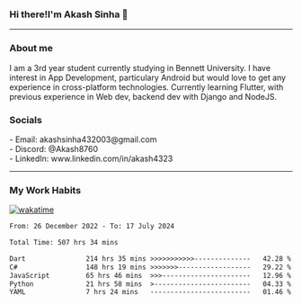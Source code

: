 <h3>Hi there!I'm Akash Sinha 👋</h3>

--- 

<h3>About me</h3>
I am a 3rd year student currently studying in Bennett University. I have interest in App Development, particulary Android but would love to get any experience in cross-platform technologies. Currently learning Flutter, with previous experience in Web dev, backend dev with Django and NodeJS.

<h3>Socials</h3>
 - Email: akashsinha432003@gmail.com<br>
 - Discord: @Akash8760<br>
 - LinkedIn: www.linkedin.com/in/akash4323<br>


---

<h3>My Work Habits</h3>

[![wakatime](https://wakatime.com/badge/user/938b2951-49cf-4810-9b9e-c17cde3d3343.svg)](https://wakatime.com/@938b2951-49cf-4810-9b9e-c17cde3d3343)

<!--START_SECTION:waka-->

```txt
From: 26 December 2022 - To: 17 July 2024

Total Time: 507 hrs 34 mins

Dart               214 hrs 35 mins >>>>>>>>>>>--------------   42.28 %
C#                 148 hrs 19 mins >>>>>>>------------------   29.22 %
JavaScript         65 hrs 46 mins  >>>----------------------   12.96 %
Python             21 hrs 58 mins  >------------------------   04.33 %
YAML               7 hrs 24 mins   -------------------------   01.46 %
```

<!--END_SECTION:waka-->

